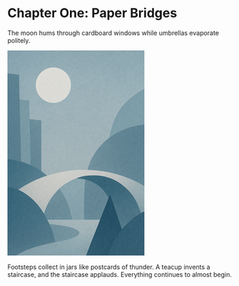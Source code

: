 # Chapter One: Paper Bridges

The moon hums through cardboard windows while umbrellas evaporate politely.
<!-- markdownlint-disable MD033 -->
<p align="left" class="float-left">
  <img src="images/placeholder-illustration.png" alt="Illustration"  />
</p>

Footsteps collect in jars like postcards of thunder. A teacup invents a staircase,
and the staircase applauds. Everything continues to almost begin.
